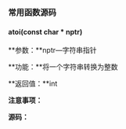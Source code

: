 ### 常用函数源码

#### atoi(const char * nptr)

**参数：**nptr—字符串指针

**功能：**将一个字符串转换为整数

**返回值：**int

**注意事项：**

**源码：**

